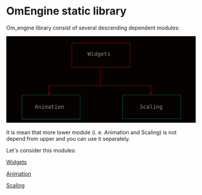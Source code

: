 # ﻿OmEngine static library

Om_engine library consist of several descending dependent modules:

<img src='https://github.com/OrdinaryMind/om_engine/blob/om_engine_v_1_0/examples/library_structure.png'>

It is mean that more lower module (i. e. Animation and Scaling) is not depend
from upper and you can use it separately.

Let's consider this modules:

[Widgets](https://github.com/OrdinaryMind/om_engine/blob/om_engine_v_1_0/documentation/widgets.md)

[Animation](https://github.com/OrdinaryMind/om_engine/blob/om_engine_v_1_0/documentation/animation.md)

[Scaling](https://github.com/OrdinaryMind/om_engine/blob/om_engine_v_1_0/documentation/scaling.md)